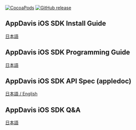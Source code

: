 [![CocoaPods](https://img.shields.io/cocoapods/v/AppDavis-iOS-SDK.svg)]()
[![GitHub release](http://img.shields.io/github/release/mtburn/MTBurn-iOS-SDK-Install-Guide.svg?style=flat-square)]()

## AppDavis iOS SDK Install Guide

[日本語](Install_SDK_Guide.md)

## AppDavis iOS SDK Programming Guide

[日本語](Programming_Guide.md)

## AppDavis iOS SDK API Spec (appledoc)

[日本語 / English](http://mtburn.github.io/MTBurn-iOS-SDK-Install-Guide/appledoc/latest/)

## AppDavis iOS SDK Q&A

[日本語](QA.md)
